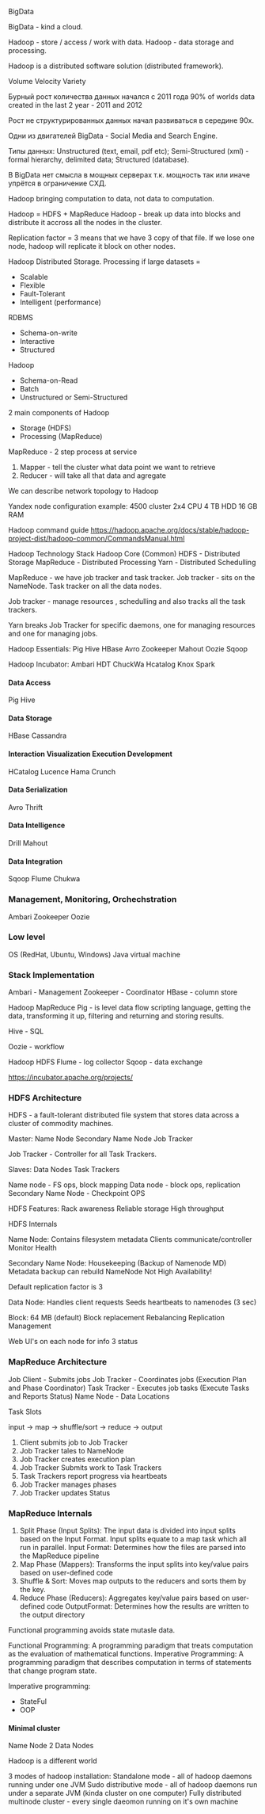 BigData

BigData - kind a cloud.

Hadoop - store / access / work with data.
Hadoop - data storage and processing.

Hadoop is a distributed software solution (distributed framework).

Volume
Velocity
Variety

Бурный рост количества данных начался с 2011 года
90% of worlds data created in the last 2 year - 2011 and 2012

Рост не структурированных данных начал развиваться в середине 90х.

Одни из двигателей BigData - Social Media and Search Engine.

Типы данных:
Unstructured (text, email, pdf etc);
Semi-Structured (xml) - formal hierarchy, delimited data; 
Structured (database).

В BigData нет смысла в мощных серверах т.к. мощность так или иначе упрётся в ограничение СХД.

Hadoop bringing computation to data, not data to computation.

Hadoop = HDFS + MapReduce
Hadoop - break up data into blocks and distribute it accross all the nodes in the cluster.

Replication factor = 3 means that we have 3 copy of that file.
If we lose one node, hadoop will replicate it block on other nodes.

Hadoop
Distributed Storage. Processing if large datasets = 
 - Scalable
 - Flexible
 - Fault-Tolerant
 - Intelligent (performance)

RDBMS
 - Schema-on-write
 - Interactive
 - Structured

Hadoop
 - Schema-on-Read
 - Batch
 - Unstructured or Semi-Structured

2 main components of Hadoop
 - Storage (HDFS)
 - Processing (MapReduce)

MapReduce - 2 step process at service
1. Mapper - tell the cluster what data point we want to retrieve
2. Reducer - will take all that data and agregate


We can describe network topology to Hadoop

Yandex node configuration example:
4500 cluster
2x4 CPU
4 TB HDD
16 GB RAM

Hadoop command guide 
https://hadoop.apache.org/docs/stable/hadoop-project-dist/hadoop-common/CommandsManual.html

Hadoop Technology Stack
Hadoop Core (Common)
HDFS - Distributed Storage
MapReduce - Distributed Processing
Yarn - Distributed Schedulling

MapReduce - we have job tracker and task tracker.
Job tracker - sits on the NameNode.
Task tracker on all the data nodes.

Job tracker - manage resources , schedulling and also tracks all the task trackers.

Yarn breaks Job Tracker for specific daemons, one for managing resources and one for managing jobs.

Hadoop Essentials:
Pig
Hive
HBase
Avro
Zookeeper
Mahout
Oozie
Sqoop 

Hadoop Incubator:
Ambari
HDT
ChuckWa
Hcatalog
Knox
Spark


#### Data Access
Pig
Hive

#### Data Storage
HBase 
Cassandra

#### Interaction Visualization Execution Development
HCatalog
Lucence
Hama
Crunch

#### Data Serialization
Avro
Thrift

#### Data Intelligence
Drill
Mahout

#### Data Integration
Sqoop
Flume
Chukwa

### Management, Monitoring, Orchechstration
Ambari
Zookeeper
Oozie

### Low level
OS (RedHat, Ubuntu, Windows)
Java virtual machine

### Stack Implementation
Ambari - Management
Zookeeper - Coordinator
HBase - column store

Hadoop MapReduce
Pig - is level data flow scripting language, getting the data, transforming it up, filtering and returning and storing results.

Hive - SQL

Oozie - workflow

Hadoop HDFS
Flume - log collector
Sqoop - data exchange

https://incubator.apache.org/projects/


### HDFS Architecture

HDFS - a fault-tolerant distributed file system that stores data across a cluster of commodity machines.

Master:
Name Node
Secondary Name Node
Job Tracker

Job Tracker - Controller for all Task Trackers.

Slaves:
Data Nodes
Task Trackers

Name node - FS ops, block mapping
Data node - block ops, replication
Secondary Name Node - Checkpoint OPS

HDFS Features:
Rack awareness
Reliable storage
High throughput


HDFS Internals

Name Node:
Contains filesystem metadata
Clients communicate/controller
Monitor Health

Secondary Name Node:
Housekeeping (Backup of Namenode MD)
Metadata backup can rebuild NameNode
Not High Availability!

Default replication factor is 3


Data Node:
Handles client requests
Seeds heartbeats to namenodes (3 sec)

Block:
64 MB (default)
Block replacement
Rebalancing
Replication Management


Web UI's on each node for info 3 status

### MapReduce Architecture
Job Client - Submits jobs
Job Tracker - Coordinates jobs (Execution Plan and Phase Coordinator)
Task Tracker - Executes job tasks (Execute Tasks and Reports Status)
Name Node - Data Locations 

Task Slots

input -> map -> shuffle/sort -> reduce -> output


1. Client submits job to Job Tracker
2. Job Tracker tales to NameNode
3. Job Tracker creates execution plan
4. Job Tracker Submits work to Task Trackers
5. Task Trackers report progress via heartbeats
6. Job Tracker manages phases
7. Job Tracker updates Status


### MapReduce Internals
1. Split Phase (Input Splits): The input data is divided into input splits based on the Input Format. Input splits equate to a map task which all run in parallel.
Input Format: Determines how the files are parsed into the MapReduce pipeline
2. Map Phase (Mappers): Transforms the input splits into key/value pairs based on user-defined code
3. Shuffle & Sort: Moves map outputs to the reducers and sorts them by the key.
4. Reduce Phase (Reducers): Aggregates key/value pairs based on user-defined code
OutputFormat: Determines how the results are written to the output directory

Functional programming avoids state mutasle data.

Functional Programming: A programming paradigm that treats computation as the evaluation of mathematical functions.
Imperative Programming: A programming paradigm that describes computation in terms of statements that change program state.

Imperative programming:
- StateFul
- OOP

#### Minimal cluster
Name Node
2 Data Nodes

Hadoop is a different world

3 modes of hadoop installation:
Standalone mode - all of hadoop daemons running under one JVM 
Sudo distributive mode - all of hadoop daemons run under a separate JVM (kinda cluster on one computer)
Fully distributed multinode cluster - every single daeomon running on it's own machine
